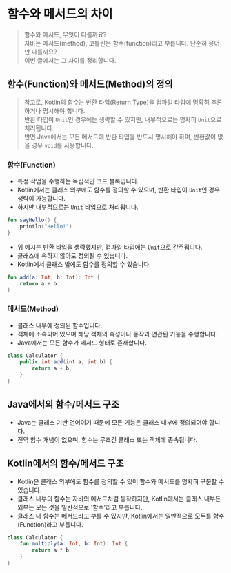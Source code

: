 # 함수와 메서드의 차이

> 함수와 메서드, 무엇이 다를까요?  
> 자바는 메서드(method), 코틀린은 함수(function)라고 부릅니다. 단순히 용어만 다를까요?  
> 이번 글에서는 그 차이를 정리합니다.  

## 함수(Function)와 메서드(Method)의 정의

> 참고로, Kotlin의 함수는 반환 타입(Return Type)을 컴파일 타임에 명확히 추론하거나 명시해야 합니다.  
> 반환 타입이 `Unit`인 경우에는 생략할 수 있지만, 내부적으로는 명확히 `Unit`으로 처리됩니다.  
> 반면 Java에서는 모든 메서드에 반환 타입을 반드시 명시해야 하며, 반환값이 없을 경우 `void`를 사용합니다.  

### 함수(Function)
- 특정 작업을 수행하는 독립적인 코드 블록입니다.
- Kotlin에서는 클래스 외부에도 함수를 정의할 수 있으며, 반환 타입이 `Unit`인 경우 생략이 가능합니다.  
- 하지만 내부적으로는 `Unit` 타입으로 처리됩니다.  

```kotlin
fun sayHello() {
    println("Hello!")
}
```
- 위 예시는 반환 타입을 생략했지만, 컴파일 타임에는 `Unit`으로 간주됩니다.
- 클래스에 속하지 않아도 정의될 수 있습니다.
- Kotlin에서 클래스 밖에도 함수를 정의할 수 있습니다.

```kotlin
fun add(a: Int, b: Int): Int {
    return a + b
}
```

### 메서드(Method)
- 클래스 내부에 정의된 함수입니다.
- 객체에 소속되어 있으며 해당 객체의 속성이나 동작과 연관된 기능을 수행합니다.
- Java에서는 모든 함수가 메서드 형태로 존재합니다.

```java
class Calculator {
    public int add(int a, int b) {
        return a + b;
    }
}
```

## Java에서의 함수/메서드 구조
- Java는 클래스 기반 언어이기 때문에 모든 기능은 클래스 내부에 정의되어야 합니다.
- 전역 함수 개념이 없으며, 함수는 무조건 클래스 또는 객체에 종속됩니다.

## Kotlin에서의 함수/메서드 구조
- Kotlin은 클래스 외부에도 함수를 정의할 수 있어 함수와 메서드를 명확히 구분할 수 있습니다.
- 클래스 내부의 함수는 자바의 메서드처럼 동작하지만, Kotlin에서는 클래스 내부든 외부든 모든 것을 일반적으로 '함수'라고 부릅니다.
- 클래스 내 함수는 메서드라고 부를 수 있지만, Kotlin에서는 일반적으로 모두를 함수(Function)라고 부릅니다.

```kotlin
class Calculator {
    fun multiply(a: Int, b: Int): Int {
        return a * b
    }
}

